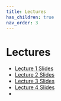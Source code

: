 ```yaml
---
title: Lectures
has_children: true
nav_order: 3
---
```


# Lectures

- [Lecture 1 Slides](lecture01.md.slides.pdf)
- [Lecture 2 Slides](lecture02.md.slides.pdf)
- [Lecture 3 Slides](lecture03.md.slides.pdf)
- [Lecture 4 Slides](lecture04.md.slides.pdf)
- 
